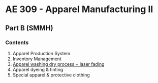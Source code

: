 # AE 309 - Apparel Manufacturing II

## Part B (SMMH)

### Contents

1. Apparel Production System
2. Inventory Management
3. [Apparel washing dry process + laser fading](./part-b/3-apparel-washing-dry-process.md)
4. Apparel dyeing & tinting
5. Special apparel & protective clothing
